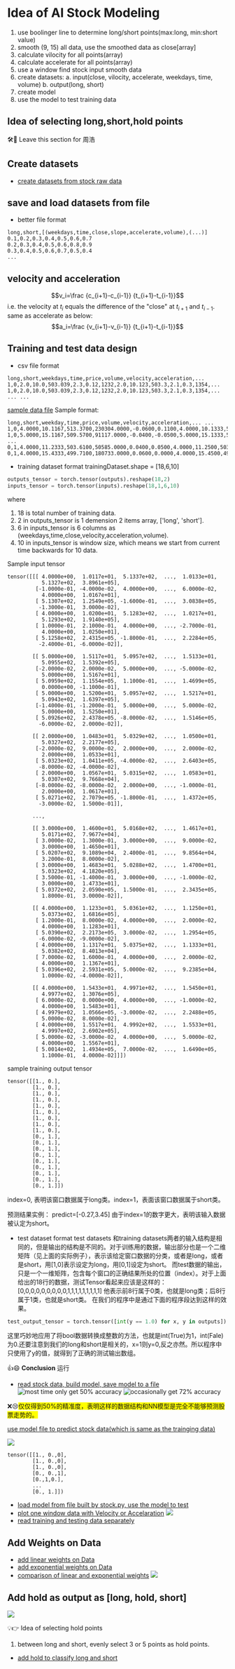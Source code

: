 <h1>Idea of AI Stock Modeling</h1>

1. use boolinger line to determine long/short points(max:long, min:short value)
2. smooth (9, 15) all data, use the smoothed data as close[array]
3. calculate vilocity for all points(array)
4. calculate accelerate for all points(array)
5. use a window find stock input smooth data
6. create datasets: 
   a. input(close, vilocity, accelerate, weekdays, time, volume)
   b. output(long, short)
7. create model
8. use the model to test training data

## Idea of selecting long,short,hold points

🛠🎯 Leave this section for 周浩

## Create datasets


* [create datasets from stock raw data](../src/datasets.py)

## save and load datasets from file

* better file format

```csv
long,short,[(weekdays,time,close,slope,accelerate,volume),(...)]
0.1,0.2,0.3,0.4,0.5,0.6,0.7
0.2,0.3,0.4,0.5,0.6,0.8,0.9
0.3,0.4,0.5,0.6,0.7,0.5,0.4
...
```

## velocity and acceleration

$$v_i=\frac {c_{i+1}-c_{i-1}} {t_{i+1}-t_{i-1}}$$
i.e. the velocity at $t_i$ equals the difference of the "close" at $t_{i+1}$ and $t_{i-1}$. same as accelerate as below:
$$a_i=\frac {v_{i+1}-v_{i-1}} {t_{i+1}-t_{i-1}}$$

## Training and test data design

* csv file format
```
long,short,weekdays,time,price,volume,velocity,acceleration,...
1,0,2.0,10.0,503.039,2.3,0.12,1232,2.0,10.123,503.3,2.1,0.3,1354,...
1,0,2.0,10.0,503.039,2.3,0.12,1232,2.0,10.123,503.3,2.1,0.3,1354,...
... ...
```
[sample data file](../data/SPY_TraningData06.csv)
Sample format:
```csv
long,short,weekday,time,price,volume,velocity,acceleration,... ...
1,0,4.0000,10.1167,513.3700,230304.0000,-0.0600,0.1100,4.0000,10.1333,513.2700,389610.0000,-0.1000,-0.0400,4.0000,10.1500,513.2300,116196.0000,-0.0400,0.0600,4.0000,10.1667,513.0700,125490.0000,-0.1600,-0.1200,4.0000,10.1833,512.9400,308380.0000,-0.1300,0.0300,4.0000,10.2000,512.8300,153775.0000,-0.1100,0.0200,4.0000,10.2167,512.9300,191395.0000,0.1000,0.2100,4.0000,10.2333,512.7600,186673.0000,-0.1700,-0.2700,4.0000,10.2500,512.5800,243147.0000,-0.1800,-0.0100,4.0000,10.2667,512.3400,222841.0000,-0.2400,-0.0600
1,0,5.0000,15.1167,509.5700,91117.0000,-0.0400,-0.0500,5.0000,15.1333,509.5500,153922.0000,-0.0200,0.0200,5.0000,15.1500,509.4800,136941.0000,-0.0700,-0.0500,5.0000,15.1667,509.5900,115541.0000,0.1100,0.1800,5.0000,15.1833,509.5900,146988.0000,0.0000,-0.1100,5.0000,15.2000,509.5700,122923.0000,-0.0200,-0.0200,5.0000,15.2167,509.4300,163968.0000,-0.1400,-0.1200,5.0000,15.2333,509.3400,110492.0000,-0.0900,0.0500,5.0000,15.2500,509.2600,243777.0000,-0.0800,0.0100,5.0000,15.2667,509.2000,151465.0000,-0.0600,0.0200
...
0,1,4.0000,11.2333,503.6100,50585.0000,0.0400,0.0500,4.0000,11.2500,503.7300,168161.0000,0.1200,0.0800,4.0000,11.2667,503.8700,92983.0000,0.1400,0.0200,4.0000,11.2833,503.9000,221729.0000,0.0300,-0.1100,4.0000,11.3000,503.8400,129542.0000,-0.0600,-0.0900,4.0000,11.3167,503.7500,130294.0000,-0.0900,-0.0300,4.0000,11.3333,503.8200,84013.0000,0.0700,0.1600,4.0000,11.3500,503.9100,49237.0000,0.0900,0.0200,4.0000,11.3667,503.9600,259312.0000,0.0500,-0.0400,4.0000,11.3833,503.9700,92385.0000,0.0100,-0.0400
0,1,4.0000,15.4333,499.7100,180733.0000,0.0600,0.0000,4.0000,15.4500,499.7700,130763.0000,0.0600,0.0000,4.0000,15.4667,499.8200,110770.0000,0.0500,-0.0100,4.0000,15.4833,499.7900,105657.0000,-0.0300,-0.0800,4.0000,15.5000,499.8400,224877.0000,0.0500,0.0800,4.0000,15.5167,499.9200,147421.0000,0.0800,0.0300,4.0000,15.5333,499.9700,269021.0000,0.0500,-0.0300,4.0000,15.5500,500.0700,131807.0000,0.1000,0.0500,4.0000,15.5667,500.1400,149343.0000,0.0700,-0.0300,4.0000,15.5833,500.2500,164901.0000,0.1100,0.0400

```
* training dataset format 
trainingDataset.shape = [18,6,10]

```py
outputs_tensor = torch.tensor(outputs).reshape(18,2)
inputs_tensor = torch.tensor(inputs).reshape(18,1,6,10)
```
where 
1. 18 is total number of training data.
2. 2 in outputs_tensor is 1 demension 2 items array, ['long', 'short'].
3. 6 in inputs_tensor is 6 columns as (weekdays,time,close,velocity,acceleration,volume).
4. 10 in inputs_tensor is window size, which means we start from current time backwards for 10 data.

Sample input tensor
```
tensor([[[ 4.0000e+00,  1.0117e+01,  5.1337e+02,  ...,  1.0133e+01,
           5.1327e+02,  3.8961e+05],
         [-1.0000e-01, -4.0000e-02,  4.0000e+00,  ...,  6.0000e-02,
           4.0000e+00,  1.0167e+01],
         [ 5.1307e+02,  1.2549e+05, -1.6000e-01,  ...,  3.0838e+05,
          -1.3000e-01,  3.0000e-02],
         [ 4.0000e+00,  1.0200e+01,  5.1283e+02,  ...,  1.0217e+01,
           5.1293e+02,  1.9140e+05],
         [ 1.0000e-01,  2.1000e-01,  4.0000e+00,  ..., -2.7000e-01,
           4.0000e+00,  1.0250e+01],
         [ 5.1258e+02,  2.4315e+05, -1.8000e-01,  ...,  2.2284e+05,
          -2.4000e-01, -6.0000e-02]],

        [[ 5.0000e+00,  1.5117e+01,  5.0957e+02,  ...,  1.5133e+01,
           5.0955e+02,  1.5392e+05],
         [-2.0000e-02,  2.0000e-02,  5.0000e+00,  ..., -5.0000e-02,
           5.0000e+00,  1.5167e+01],
         [ 5.0959e+02,  1.1554e+05,  1.1000e-01,  ...,  1.4699e+05,
           0.0000e+00, -1.1000e-01],
         [ 5.0000e+00,  1.5200e+01,  5.0957e+02,  ...,  1.5217e+01,
           5.0943e+02,  1.6397e+05],
         [-1.4000e-01, -1.2000e-01,  5.0000e+00,  ...,  5.0000e-02,
           5.0000e+00,  1.5250e+01],
         [ 5.0926e+02,  2.4378e+05, -8.0000e-02,  ...,  1.5146e+05,
          -6.0000e-02,  2.0000e-02]],

        [[ 2.0000e+00,  1.0483e+01,  5.0329e+02,  ...,  1.0500e+01,
           5.0327e+02,  2.2177e+05],
         [-2.0000e-02,  9.0000e-02,  2.0000e+00,  ...,  2.0000e-02,
           2.0000e+00,  1.0533e+01],
         [ 5.0323e+02,  1.0411e+05, -4.0000e-02,  ...,  2.6403e+05,
          -8.0000e-02, -4.0000e-02],
         [ 2.0000e+00,  1.0567e+01,  5.0315e+02,  ...,  1.0583e+01,
           5.0307e+02,  9.7668e+04],
         [-8.0000e-02, -8.0000e-02,  2.0000e+00,  ..., -1.0000e-01,
           2.0000e+00,  1.0617e+01],
         [ 5.0271e+02,  2.7079e+05, -1.8000e-01,  ...,  1.4372e+05,
          -3.0000e-02,  1.5000e-01]],

        ...,

        [[ 3.0000e+00,  1.4600e+01,  5.0168e+02,  ...,  1.4617e+01,
           5.0171e+02,  7.9677e+04],
         [ 3.0000e-02,  1.3000e-01,  3.0000e+00,  ...,  9.0000e-02,
           3.0000e+00,  1.4650e+01],
         [ 5.0207e+02,  9.1089e+04,  2.4000e-01,  ...,  9.8564e+04,
           3.2000e-01,  8.0000e-02],
         [ 3.0000e+00,  1.4683e+01,  5.0288e+02,  ...,  1.4700e+01,
           5.0323e+02,  4.1820e+05],
         [ 3.5000e-01, -1.4000e-01,  3.0000e+00,  ..., -1.0000e-02,
           3.0000e+00,  1.4733e+01],
         [ 5.0372e+02,  2.0590e+05,  1.5000e-01,  ...,  2.3435e+05,
           1.8000e-01,  3.0000e-02]],

        [[ 4.0000e+00,  1.1233e+01,  5.0361e+02,  ...,  1.1250e+01,
           5.0373e+02,  1.6816e+05],
         [ 1.2000e-01,  8.0000e-02,  4.0000e+00,  ...,  2.0000e-02,
           4.0000e+00,  1.1283e+01],
         [ 5.0390e+02,  2.2173e+05,  3.0000e-02,  ...,  1.2954e+05,
          -6.0000e-02, -9.0000e-02],
         [ 4.0000e+00,  1.1317e+01,  5.0375e+02,  ...,  1.1333e+01,
           5.0382e+02,  8.4013e+04],
         [ 7.0000e-02,  1.6000e-01,  4.0000e+00,  ...,  2.0000e-02,
           4.0000e+00,  1.1367e+01],
         [ 5.0396e+02,  2.5931e+05,  5.0000e-02,  ...,  9.2385e+04,
           1.0000e-02, -4.0000e-02]],

        [[ 4.0000e+00,  1.5433e+01,  4.9971e+02,  ...,  1.5450e+01,
           4.9977e+02,  1.3076e+05],
         [ 6.0000e-02,  0.0000e+00,  4.0000e+00,  ..., -1.0000e-02,
           4.0000e+00,  1.5483e+01],
         [ 4.9979e+02,  1.0566e+05, -3.0000e-02,  ...,  2.2488e+05,
           5.0000e-02,  8.0000e-02],
         [ 4.0000e+00,  1.5517e+01,  4.9992e+02,  ...,  1.5533e+01,
           4.9997e+02,  2.6902e+05],
         [ 5.0000e-02, -3.0000e-02,  4.0000e+00,  ...,  5.0000e-02,
           4.0000e+00,  1.5567e+01],
         [ 5.0014e+02,  1.4934e+05,  7.0000e-02,  ...,  1.6490e+05,
           1.1000e-01,  4.0000e-02]]])
```

sample training output tensor

```
tensor([[1., 0.],
        [1., 0.],
        [1., 0.],
        [1., 0.],
        [1., 0.],
        [1., 0.],
        [1., 0.],
        [1., 0.],
        [1., 0.],
        [0., 1.],
        [0., 1.],
        [0., 1.],
        [0., 1.],
        [0., 1.],
        [0., 1.],
        [0., 1.],
        [0., 1.],
        [0., 1.]])
```
index=0, 表明该窗口数据属于long类。index=1，表面该窗口数据属于short类。

预测结果实例：
predict=[-0.27,3.45]
由于index=1的数字更大，表明该输入数据被认定为short。

* test dataset format
test datasets 和training datasets两者的输入结构是相同的，但是输出的结构是不同的。对于训练用的数据，输出部分也是一个二维矩阵（见上面的实际例子），表示该给定窗口数据的分类，或者是long，或者是short，用[1,0]表示设定为long，用[0,1]设定为short。 
而test数据的输出，只是一个一维矩阵，包含每个窗口的正确结果所处的位置（index）。对于上面给出的18行的数据，测试Tensor看起来应该是这样的：
[0,0,0,0,0,0,0,0,0,1,1,1,1,1,1,1,1,1]
他表示前8行属于0类，也就是long类；后8行属于1类，也就是short类。
在我们的程序中是通过下面的程序段达到这样的效果。


```py
test_output_tensor = torch.tensor([int(y == 1.0) for x, y in outputs])
```
这里巧妙地应用了将bool数据转换成整数的方法，也就是int(True)为1，int(Fale)为0.还要注意到我们的long和short是相关的，x=1则y=0,反之亦然。所以程序中只使用了y的值，就得到了正确的测试输出数组。

👍😄 **Conclusion**
运行
* [read stock data, build model, save model to a file](../src/stock.py)
![most time only get 50% accuracy](images/50percent.png)
![occasionally get 72% accuracy](images/72%.png)

❌😢<font style="background-color:yellow">仅仅得到50%的精准度，表明这样的数据结构和NN模型是完全不能够预测股票走势的。</font>

[use model file to predict stock data(which is same as the trainging data)](../src/stock1.py)

![](images/StockTrainModel.png)

```
tensor([[1., 0.,0],
        [1., 0.,0],
        [1., 0.,0],
        [0., 0.,1],
        [0.,1,0.],
        ...
        [0., 1.]])
```
* [load model from file built by stock.py, use the model to test](../src/stock1.py)
* [plot one window data with Velocity or Accelaration](../src/stock2.py)
![](images/buyPoint_15.png)
* [read training and testing data separately](../src/stock4.py)
  
## Add Weights on Data

* [add linear weights on Data](../src/stock5.py)
* [add exponential weights on Data](../src/stock6.py)
* [comparison of linear and exponential weights](../src/stock7.py)
![](images/weights.png)

## Add hold as output as [long, hold, short]

![](images/StockTrainModel-2.png)

💡👉 Idea of selecting hold points
1. between long and short, evenly select 3 or 5 points as hold points.

* [add hold to classify long and short](../src/stock8.py)

